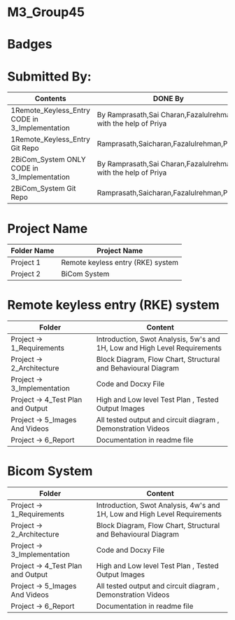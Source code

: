 # **M3_Group45**

# Badges

# Submitted By:

| Contents | DONE By |
|---|---|
| 1Remote_Keyless_Entry CODE in 3_Implementation | By Ramprasath,Sai Charan,Fazalulrehman with the help of Priya |
| 1Remote_Keyless_Entry Git Repo | Ramprasath,Saicharan,Fazalulrehman,Priya|
| 2BiCom_System ONLY CODE in 3_Implementation | By Ramprasath,Sai Charan,Fazalulrehman with the help of  Priya |
| 2BiCom_System Git Repo | Ramprasath,Saicharan,Fazalulrehman,Priya |

# Project Name

|Folder	Name |Project Name|
|---- |----|
|Project 1|Remote keyless entry (RKE) system |
|Project 2|BiCom System |


# Remote keyless entry (RKE) system


|Folder	|Content |
|---- |----|
|Project -> 1_Requirements |Introduction, Swot Analysis, 5w's and 1H, Low and High Level Requirements |
|Project -> 2_Architecture |Block Diagram, Flow Chart, Structural and Behavioural Diagram |
|Project -> 3_Implementation |Code and Docxy File  |
|Project -> 4_Test Plan and Output |High and Low level Test Plan , Tested Output Images |
|Project -> 5_Images And Videos |All tested output and circuit diagram , Demonstration Videos |
|Project -> 6_Report |Documentation in readme file |
# Bicom System



|Folder	|Content |
|---- |----|
|Project -> 1_Requirements |Introduction, Swot Analysis, 4w's and 1H, Low and High Level Requirements |
|Project -> 2_Architecture |Block Diagram, Flow Chart, Structural and Behavioural Diagram |
|Project -> 3_Implementation |Code and Docxy File |
|Project -> 4_Test Plan and Output |High and Low level Test Plan , Tested Output Images |
|Project -> 5_Images And Videos |All tested output and circuit diagram , Demonstration Videos |
|Project -> 6_Report |Documentation in readme file |


